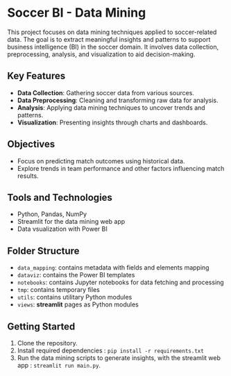# Soccer BI - Data Mining

This project focuses on data mining techniques applied to soccer-related data. The goal is to extract meaningful insights and patterns to support business intelligence (BI) in the soccer domain. It involves data collection, preprocessing, analysis, and visualization to aid decision-making.

## Key Features
- **Data Collection**: Gathering soccer data from various sources.
- **Data Preprocessing**: Cleaning and transforming raw data for analysis.
- **Analysis**: Applying data mining techniques to uncover trends and patterns.
- **Visualization**: Presenting insights through charts and dashboards.

## Objectives
- Focus on predicting match outcomes using historical data.
- Explore trends in team performance and other factors influencing match results.

## Tools and Technologies
- Python, Pandas, NumPy
- Streamlit for the data mining web app
- Data vsualization with Power BI

## Folder Structure
- `data_mapping`: contains metadata with fields and elements mapping
- `dataviz`: contains the Power BI templates
- `notebooks`: contains Jupyter notebooks for data fetching and processing
- `tmp`: contains temporary files
- `utils`: contains utilitary Python modules
- `views`: **streamlit** pages as Python modules

## Getting Started
1. Clone the repository.
2. Install required dependencies : `pip install -r requirements.txt`
3. Run the data mining scripts to generate insights, with the streamlit web app : `streamlit run main.py`.